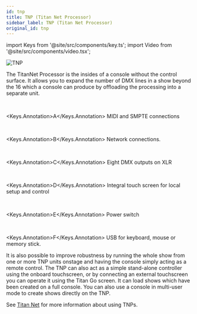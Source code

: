 ```yaml
---
id: tnp
title: TNP (Titan Net Processor)
sidebar_label: TNP (Titan Net Processor)
original_id: tnp
---
```


import Keys from '@site/src/components/key.ts';
import Video from '@site/src/components/video.tsx';

![TNP](/docs/images/TNP.png)

The TitanNet Processor is the insides of a console without the control
surface. It allows you to expand the number of DMX lines in a show
beyond the 16 which a console can produce by offloading the processing
into a separate unit.

<br/>

<Keys.Annotation>A</Keys.Annotation> MIDI and SMPTE connections

<br/>

<Keys.Annotation>B</Keys.Annotation> Network connections.

<br/>

<Keys.Annotation>C</Keys.Annotation> Eight DMX outputs on XLR

<br/>

<Keys.Annotation>D</Keys.Annotation> Integral touch screen for local setup and control

<br/>

<Keys.Annotation>E</Keys.Annotation> Power switch

<br/>

<Keys.Annotation>F</Keys.Annotation> USB for keyboard, mouse or memory stick.

It is also possible to improve robustness by running the whole show from
one or more TNP units onstage and having the console simply acting as a
remote control. The TNP can also act as a simple stand-alone controller
using the onboard touchscreen, or by connecting an external touchscreen
you can operate it using the Titan Go screen. It can load shows which
have been created on a full console. You can also use a console in
multi-user mode to create shows directly on the TNP.

See [Titan Net](../titan-net.md) for more information about using TNPs.